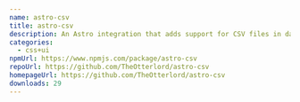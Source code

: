 ```yaml
---
name: astro-csv
title: astro-csv
description: An Astro integration that adds support for CSV files in data collections
categories:
  - css+ui
npmUrl: https://www.npmjs.com/package/astro-csv
repoUrl: https://github.com/TheOtterlord/astro-csv
homepageUrl: https://github.com/TheOtterlord/astro-csv
downloads: 29
---
```

